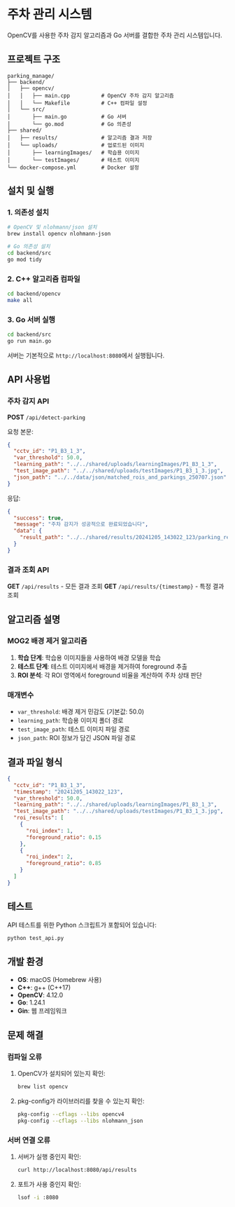 # 주차 관리 시스템

OpenCV를 사용한 주차 감지 알고리즘과 Go 서버를 결합한 주차 관리 시스템입니다.

## 프로젝트 구조

```
parking_manage/
├── backend/
│   ├── opencv/
│   │   ├── main.cpp          # OpenCV 주차 감지 알고리즘
│   │   └── Makefile          # C++ 컴파일 설정
│   └── src/
│       ├── main.go           # Go 서버
│       └── go.mod            # Go 의존성
├── shared/
│   ├── results/              # 알고리즘 결과 저장
│   └── uploads/              # 업로드된 이미지
│       ├── learningImages/   # 학습용 이미지
│       └── testImages/       # 테스트 이미지
└── docker-compose.yml        # Docker 설정
```

## 설치 및 실행

### 1. 의존성 설치

```bash
# OpenCV 및 nlohmann/json 설치
brew install opencv nlohmann-json

# Go 의존성 설치
cd backend/src
go mod tidy
```

### 2. C++ 알고리즘 컴파일

```bash
cd backend/opencv
make all
```

### 3. Go 서버 실행

```bash
cd backend/src
go run main.go
```

서버는 기본적으로 `http://localhost:8080`에서 실행됩니다.

## API 사용법

### 주차 감지 API

**POST** `/api/detect-parking`

요청 본문:
```json
{
  "cctv_id": "P1_B3_1_3",
  "var_threshold": 50.0,
  "learning_path": "../../shared/uploads/learningImages/P1_B3_1_3",
  "test_image_path": "../../shared/uploads/testImages/P1_B3_1_3.jpg",
  "json_path": "../../data/json/matched_rois_and_parkings_250707.json"
}
```

응답:
```json
{
  "success": true,
  "message": "주차 감지가 성공적으로 완료되었습니다",
  "data": {
    "result_path": "../../shared/results/20241205_143022_123/parking_result.json"
  }
}
```

### 결과 조회 API

**GET** `/api/results` - 모든 결과 조회
**GET** `/api/results/{timestamp}` - 특정 결과 조회

## 알고리즘 설명

### MOG2 배경 제거 알고리즘

1. **학습 단계**: 학습용 이미지들을 사용하여 배경 모델을 학습
2. **테스트 단계**: 테스트 이미지에서 배경을 제거하여 foreground 추출
3. **ROI 분석**: 각 ROI 영역에서 foreground 비율을 계산하여 주차 상태 판단

### 매개변수

- `var_threshold`: 배경 제거 민감도 (기본값: 50.0)
- `learning_path`: 학습용 이미지 폴더 경로
- `test_image_path`: 테스트 이미지 파일 경로
- `json_path`: ROI 정보가 담긴 JSON 파일 경로

## 결과 파일 형식

```json
{
  "cctv_id": "P1_B3_1_3",
  "timestamp": "20241205_143022_123",
  "var_threshold": 50.0,
  "learning_path": "../../shared/uploads/learningImages/P1_B3_1_3",
  "test_image_path": "../../shared/uploads/testImages/P1_B3_1_3.jpg",
  "roi_results": [
    {
      "roi_index": 1,
      "foreground_ratio": 0.15
    },
    {
      "roi_index": 2,
      "foreground_ratio": 0.85
    }
  ]
}
```

## 테스트

API 테스트를 위한 Python 스크립트가 포함되어 있습니다:

```bash
python test_api.py
```

## 개발 환경

- **OS**: macOS (Homebrew 사용)
- **C++**: g++ (C++17)
- **OpenCV**: 4.12.0
- **Go**: 1.24.1
- **Gin**: 웹 프레임워크

## 문제 해결

### 컴파일 오류

1. OpenCV가 설치되어 있는지 확인:
   ```bash
   brew list opencv
   ```

2. pkg-config가 라이브러리를 찾을 수 있는지 확인:
   ```bash
   pkg-config --cflags --libs opencv4
   pkg-config --cflags --libs nlohmann_json
   ```

### 서버 연결 오류

1. 서버가 실행 중인지 확인:
   ```bash
   curl http://localhost:8080/api/results
   ```

2. 포트가 사용 중인지 확인:
   ```bash
   lsof -i :8080
   ``` 